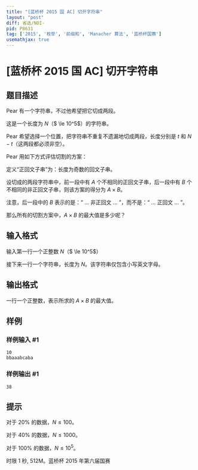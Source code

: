 ```yaml
---
title: "[蓝桥杯 2015 国 AC] 切开字符串"
layout: "post"
diff: 省选/NOI-
pid: P8631
tag: ['2015', '枚举', '前缀和', 'Manacher 算法', '蓝桥杯国赛']
usemathjax: true
---
```


# [蓝桥杯 2015 国 AC] 切开字符串
## 题目描述

Pear 有一个字符串，不过他希望把它切成两段。

这是一个长度为 $N$（$ \le 10^5$）的字符串。

Pear 希望选择一个位置，把字符串不重复不遗漏地切成两段，长度分别是 $t$ 和 $N-t$（这两段都必须非空）。

Pear 用如下方式评估切割的方案：

定义“正回文子串”为：长度为奇数的回文子串。

设切成的两段字符串中，前一段中有 $A$ 个不相同的正回文子串，后一段中有 $B$ 个不相同的非正回文子串，则该方案的得分为 $A \times B$。

注意，后一段中的 $B$ 表示的是：“ ... 非正回文 ... ”，而不是：“ ... 正回文 ... ”。

那么所有的切割方案中，$A \times B$ 的最大值是多少呢？
## 输入格式

输入第一行一个正整数 $N$（$ \le 10^5$）

接下来一行一个字符串，长度为 $N$。该字符串仅包含小写英文字母。
## 输出格式

一行一个正整数，表示所求的 $A \times B$ 的最大值。
## 样例

### 样例输入 #1
```
10
bbaaabcaba
```
### 样例输出 #1
```
38
```
## 提示

对于 $20\%$ 的数据，$N \le 100$。

对于 $40\%$ 的数据，$N \le 1000$。

对于 $100\%$ 的数据，$N \le 10^5$。

时限 1 秒, 512M。蓝桥杯 2015 年第六届国赛
